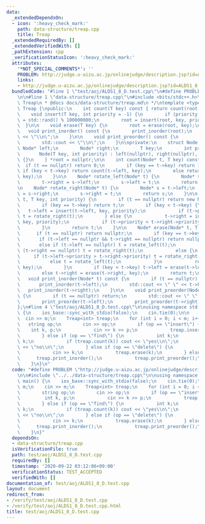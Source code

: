 ```yaml
---
data:
  _extendedDependsOn:
  - icon: ':heavy_check_mark:'
    path: data-structure/treap.cpp
    title: Treap
  _extendedRequiredBy: []
  _extendedVerifiedWith: []
  _pathExtension: cpp
  _verificationStatusIcon: ':heavy_check_mark:'
  attributes:
    '*NOT_SPECIAL_COMMENTS*': ''
    PROBLEM: http://judge.u-aizu.ac.jp/onlinejudge/description.jsp?id=ALDS1_8_D
    links:
    - http://judge.u-aizu.ac.jp/onlinejudge/description.jsp?id=ALDS1_8_D
  bundledCode: "#line 1 \"test/aoj/ALDS1_8_D.test.cpp\"\n#define PROBLEM \"http://judge.u-aizu.ac.jp/onlinejudge/description.jsp?id=ALDS1_8_D\"\
    \n\n#line 1 \"data-structure/treap.cpp\"\n#include <bits/stdc++.h>\n\n/*\n * @brief\
    \ Treap\n * @docs docs/data-structure/treap.md\n */\ntemplate <typename T>\nclass\
    \ Treap {\npublic:\n    int count(T key) const { return count(root, key); }\n\n\
    \    void insert(T key, int priority = -1) {\n        if (priority == -1) priority\
    \ = std::rand() % 100000000;\n        root = insert(root, key, priority);\n  \
    \  }\n\n    void erase(T key) {\n        root = erase(root, key);\n    }\n\n \
    \   void print_inorder() const {\n        print_inorder(root);\n        std::cout\
    \ << \"\\n\";\n    }\n\n    void print_preorder() const {\n        print_preorder(root);\n\
    \        std::cout << \"\\n\";\n    }\n\nprivate:\n    struct Node {\n       \
    \ Node* left;\n        Node* right;\n        T key;\n        int priority;\n \
    \       Node(T key, int priority) : left(nullptr), right(nullptr), key(key), priority(priority)\
    \ {}\n    } *root = nullptr;\n\n    int count(Node* t, T key) const {\n      \
    \  if (t == nullptr) return 0;\n        if (key == t->key) return 1;\n       \
    \ if (key < t->key) return count(t->left, key);\n        else return count(t->right,\
    \ key);\n    }\n\n    Node* rotate_left(Node* t) {\n        Node* s = t->right;\n\
    \        t->right = s->left;\n        s->left = t;\n        return s;\n    }\n\
    \n    Node* rotate_right(Node* t) {\n        Node* s = t->left;\n        t->left\
    \ = s->right;\n        s->right = t;\n        return s;\n    }\n\n    Node* insert(Node*\
    \ t, T key, int priority) {\n        if (t == nullptr) return new Node(key, priority);\n\
    \        if (key == t->key) return t;\n        if (key < t->key) {\n         \
    \   t->left = insert(t->left, key, priority);\n            if (t->priority < t->left->priority)\
    \ t = rotate_right(t);\n        } else {\n            t->right = insert(t->right,\
    \ key, priority);\n            if (t->priority < t->right->priority) t = rotate_left(t);\n\
    \        }\n        return t;\n    }\n\n    Node* erase(Node* t, T key) {\n  \
    \      if (t == nullptr) return nullptr;\n        if (key == t->key) {\n     \
    \       if (t->left == nullptr && t->right == nullptr) return nullptr;\n     \
    \       else if (t->left == nullptr) t = rotate_left(t);\n            else if\
    \ (t->right == nullptr) t = rotate_right(t);\n            else {\n           \
    \     if (t->left->priority > t->right->priority) t = rotate_right(t);\n     \
    \           else t = rotate_left(t);\n            }\n            return erase(t,\
    \ key);\n        }\n        if (key < t->key) t->left = erase(t->left, key);\n\
    \        else t->right = erase(t->right, key);\n        return t;\n    }\n\n \
    \   void print_inorder(Node* t) const {\n        if (t == nullptr) return;\n \
    \       print_inorder(t->left);\n        std::cout << \" \" << t->key;\n     \
    \   print_inorder(t->right);\n    }\n\n    void print_preorder(Node* t) const\
    \ {\n        if (t == nullptr) return;\n        std::cout << \" \" << t->key;\n\
    \        print_preorder(t->left);\n        print_preorder(t->right);\n    }\n\
    };\n#line 4 \"test/aoj/ALDS1_8_D.test.cpp\"\n\nusing namespace std;\n\nint main()\
    \ {\n    ios_base::sync_with_stdio(false);\n    cin.tie(0);\n\n    int m;\n  \
    \  cin >> m;\n    Treap<int> treap;\n    for (int i = 0; i < m; i++) {\n     \
    \   string op;\n        cin >> op;\n        if (op == \"insert\") {\n        \
    \    int k, p;\n            cin >> k >> p;\n            treap.insert(k, p);\n\
    \        } else if (op == \"find\") {\n            int k;\n            cin >>\
    \ k;\n            if (treap.count(k)) cout << \"yes\\n\";\n            else cout\
    \ << \"no\\n\";\n        } else if (op == \"delete\") {\n            int k;\n\
    \            cin >> k;\n            treap.erase(k);\n        } else {\n      \
    \      treap.print_inorder();\n            treap.print_preorder();\n        }\n\
    \    }\n}\n"
  code: "#define PROBLEM \"http://judge.u-aizu.ac.jp/onlinejudge/description.jsp?id=ALDS1_8_D\"\
    \n\n#include \"../../data-structure/treap.cpp\"\n\nusing namespace std;\n\nint\
    \ main() {\n    ios_base::sync_with_stdio(false);\n    cin.tie(0);\n\n    int\
    \ m;\n    cin >> m;\n    Treap<int> treap;\n    for (int i = 0; i < m; i++) {\n\
    \        string op;\n        cin >> op;\n        if (op == \"insert\") {\n   \
    \         int k, p;\n            cin >> k >> p;\n            treap.insert(k, p);\n\
    \        } else if (op == \"find\") {\n            int k;\n            cin >>\
    \ k;\n            if (treap.count(k)) cout << \"yes\\n\";\n            else cout\
    \ << \"no\\n\";\n        } else if (op == \"delete\") {\n            int k;\n\
    \            cin >> k;\n            treap.erase(k);\n        } else {\n      \
    \      treap.print_inorder();\n            treap.print_preorder();\n        }\n\
    \    }\n}"
  dependsOn:
  - data-structure/treap.cpp
  isVerificationFile: true
  path: test/aoj/ALDS1_8_D.test.cpp
  requiredBy: []
  timestamp: '2020-09-22 03:12:06+09:00'
  verificationStatus: TEST_ACCEPTED
  verifiedWith: []
documentation_of: test/aoj/ALDS1_8_D.test.cpp
layout: document
redirect_from:
- /verify/test/aoj/ALDS1_8_D.test.cpp
- /verify/test/aoj/ALDS1_8_D.test.cpp.html
title: test/aoj/ALDS1_8_D.test.cpp
---
```

